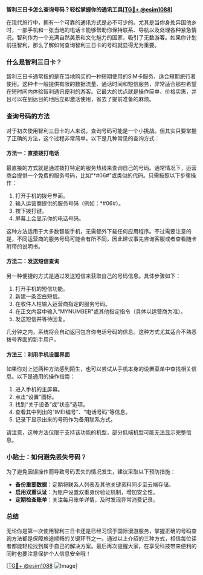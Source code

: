 **智利三日卡怎么查询号码？轻松掌握你的通讯工具[[TG💪+ @esim1088](https://t.me/s/esim1088)]**

在现代旅行中，拥有一个可靠的通讯方式是必不可少的。尤其是当你身处异国他乡时，一部手机和一张当地的电话卡能够帮助你保持联系、导航以及处理各种紧急情况。智利作为一个充满自然美景和文化魅力的国家，吸引了无数游客。如果你计划前往智利，那么了解如何查询智利三日卡的号码就显得尤为重要。

### 什么是智利三日卡？

智利三日卡通常指的是在当地购买的一种短期使用的SIM卡服务，适合短期旅行者使用。这种卡一般提供有限的数据流量、通话时间和短信服务，非常适合那些希望在短时间内体验智利通讯便利的游客。它最大的优点就是操作简单、价格实惠，并且可以在到达目的地后立即激活使用，省去了提前准备的麻烦。

### 查询号码的方法

对于初次使用智利三日卡的人来说，查询号码可能是一个小挑战。但其实只要掌握了正确的方法，这个过程非常简单。以下是几种常见的查询方式：

#### 方法一：直接拨打电话

最直接的方式就是通过拨打特定的服务热线来查询自己的号码。通常情况下，运营商会提供一个免费的服务号码，比如“*#06#”或类似的代码。只需按照以下步骤操作：

1. 打开手机的拨号界面。
2. 输入运营商提供的服务号码（例如：*#06#）。
3. 按下拨打键。
4. 屏幕上会显示你的电话号码。

这种方法适用于大多数智能手机，无需额外下载任何应用程序。不过需要注意的是，不同运营商的服务号码可能会有所不同，因此建议事先咨询客服或者查看随卡附带的说明书。

#### 方法二：发送短信查询

另一种便捷的方式是通过发送短信来获取自己的号码信息。具体步骤如下：

1. 打开手机的短信功能。
2. 新建一条空白短信。
3. 在收件人栏输入运营商指定的服务号码。
4. 在正文内容中输入“MYNUMBER”或其他指定指令（具体以运营商为准）。
5. 发送短信并等待回复。

几分钟之内，系统将会自动返回包含你电话号码的信息。这种方式尤其适合不熟悉拨号界面的新手用户。

#### 方法三：利用手机设置界面

如果你对上述两种方法感到陌生，也可以尝试从手机本身的设置菜单中查找相关信息。以下是通用的操作指南：

1. 进入手机的主屏幕。
2. 点击“设置”图标。
3. 找到“关于设备”或“状态”选项。
4. 查看其中列出的“IMEI编号”、“电话号码”等信息。
5. 记录下显示出来的号码作为备用联系方式。

请注意，这种方法仅限于支持该功能的机型，部分低端机型可能无法显示完整信息。

### 小贴士：如何避免丢失号码？

为了避免因误操作而导致号码丢失的情况发生，建议采取以下预防措施：

- **备份重要数据**：定期将联系人列表及其他关键资料同步至云端存储。
- **启用双重认证**：为账户设置双重身份验证机制，增加安全性。
- **定期检查账单**：关注每月账单详情，及时发现异常消费记录。

### 总结

无论你是第一次使用智利三日卡还是已经习惯于国际漫游服务，掌握正确的号码查询方法都是保障旅途顺畅的关键环节之一。通过以上介绍的三种方式，相信每位读者都能轻松找到属于自己的解决方案。最后再次提醒大家，在享受科技带来便利的同时也要注意保护个人信息安全哦！

[[TG💪+ @esim1088](https://t.me/s/esim1088) ![Image](https://i.postimg.cc/4NQfJmqS/Snipaste-2025-05-13-00-14-12.png)]